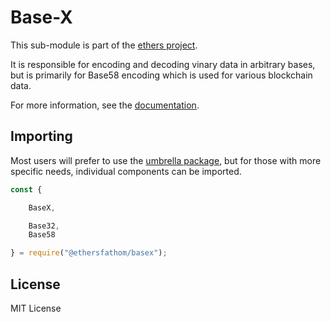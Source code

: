 Base-X
======

This sub-module is part of the [ethers project](https://github.com/Into-the-Fathom/ethers.js).

It is responsible for encoding and decoding vinary data in arbitrary bases, but
is primarily for Base58 encoding which is used for various blockchain data.

For more information, see the [documentation](https://docs.ethers.io/v5/api/utils/encoding/).

Importing
---------

Most users will prefer to use the [umbrella package](https://www.npmjs.com/package/ethersfathom),
but for those with more specific needs, individual components can be imported.

```javascript
const {

    BaseX,

    Base32,
    Base58

} = require("@ethersfathom/basex");
```

License
-------

MIT License
